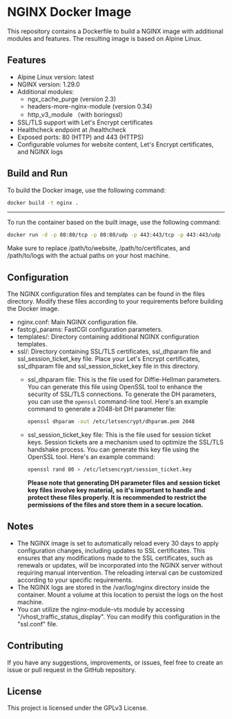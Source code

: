 # NGINX Docker Image

This repository contains a Dockerfile to build a NGINX image with additional modules and features. The resulting image is based on Alpine Linux.

## Features

* Alpine Linux version: latest
* NGINX version: 1.29.0
* Additional modules:
  - ngx_cache_purge (version 2.3)
  - headers-more-nginx-module (version 0.34)
  - http_v3_module （with boringssl）
* SSL/TLS support with Let's Encrypt certificates
* Healthcheck endpoint at /healthcheck
* Exposed ports: 80 (HTTP) and 443 (HTTPS)
* Configurable volumes for website content, Let's Encrypt certificates, and NGINX logs

## Build and Run

To build the Docker image, use the following command:

```sh
docker build -t nginx .
```

---

To run the container based on the built image, use the following command:

```sh
docker run -d -p 80:80/tcp -p 80:80/udp -p 443:443/tcp -p 443:443/udp -v /path/to/website:/var/www/html -v /path/to/certificates:/etc/letsencrypt -v /path/to/logs:/var/log/nginx nginx
```

Make sure to replace /path/to/website, /path/to/certificates, and /path/to/logs with the actual paths on your host machine.

## Configuration

The NGINX configuration files and templates can be found in the files directory. Modify these files according to your requirements before building the Docker image.

* nginx.conf: Main NGINX configuration file.
* fastcgi_params: FastCGI configuration parameters.
* templates/: Directory containing additional NGINX configuration templates.
* ssl/: Directory containing SSL/TLS certificates, ssl_dhparam file and ssl_session_ticket_key file. Place your Let's Encrypt certificates, ssl_dhparam file and ssl_session_ticket_key file in this directory.
  - ssl_dhparam file: This is the file used for Diffie-Hellman parameters. You can generate this file using OpenSSL tool to enhance the security of SSL/TLS connections. To generate the DH parameters, you can use the `openssl` command-line tool. Here's an example command to generate a 2048-bit DH parameter file:
    ```sh
    openssl dhparam -out /etc/letsencrypt/dhparam.pem 2048
    ```
  - ssl_session_ticket_key file: This is the file used for session ticket keys. Session tickets are a mechanism used to optimize the SSL/TLS handshake process. You can generate this key file using the OpenSSL tool. Here's an example command:
    ```sh
    openssl rand 80 > /etc/letsencrypt/session_ticket.key
    ```

    **Please note that generating DH parameter files and session ticket key files involve key material, so it's important to handle and protect these files properly. It is recommended to restrict the permissions of the files and store them in a secure location.**

## Notes
* The NGINX image is set to automatically reload every 30 days to apply configuration changes, including updates to SSL certificates. This ensures that any modifications made to the SSL certificates, such as renewals or updates, will be incorporated into the NGINX server without requiring manual intervention. The reloading interval can be customized according to your specific requirements.
* The NGINX logs are stored in the /var/log/nginx directory inside the container. Mount a volume at this location to persist the logs on the host machine.
* You can utilize the nginx-module-vts module by accessing "/vhost_traffic_status_display". You can modify this configuration in the "ssl.conf" file.

## Contributing
If you have any suggestions, improvements, or issues, feel free to create an issue or pull request in the GitHub repository.

## License
This project is licensed under the GPLv3 License.
